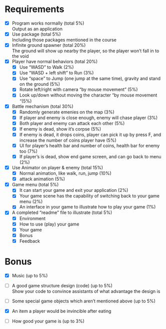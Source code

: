 # Requirements
- [x] Program works normally (total 5%)</br>
Output as an application
- [x] Use package (total 5%)</br>
Including those packages mentioned in the course
- [x] Infinite ground spawner (total 20%)</br>
The ground will show up nearby the player, so the player won’t fall in to the void
- [x] Player have normal behaviors (total 20%)
  - [x] Use “WASD” to Walk (2%)
  - [x] Use “WASD + left shift” to Run (3%)
  - [x] Use “space” to Jump (one jump at the same time), gravity and stand on the ground (5%)
  - [x] Rotate left/right with camera “by mouse movement” (5%)
  - [x] Look up/down without moving the character “by mouse movement “(5%)
- [x] Battle mechanism (total 30%)
    - [x] Randomly generate emenies on the map (3%)
    - [x] If player and enemy is close enough, enemy will chase player (3%)
    - [x] Both player and enemy can attack each other (5%)
    - [x] If enemy is dead, show it’s corpse (5%)
    - [x] If enemy is dead, it drops coins, player can pick it up by press F, and increase the number of coins player have (5%)
    - [x] UI for player’s health bar and number of coins, health bar for enemy too (7%)
    - [x] If player’s is dead, show end game screen, and can go back to menu (2%)
- [x] Use Animator on player & enemy (total 15%)
  - [x] Normal animation, like walk, run, jump (10%)
  - [x] attack animation (5%)
- [x] Game menu (total 5%)
  - [x] It can start your game and exit your application (2%)
  - [x] Your game scene has the capability of switching back to your game menu (2%)
  - [x] An interface in your game to illustrate how to play your game (1%)
- [x] A completed “readme” file to illustrate (total 5%)
  - [x] Environment
  - [x] How to use (play) your game
  - [x] Your game
  - [x] Bonus
  - [x] Feedback
# Bonus
- [x] Music (up to 5%)
- [ ] A good game structure design (code) (up to 5%)</br>
Show your code to convince assistants of what advantage the design is
- [ ] Some special game objects which aren’t mentioned above (up to 5%)
- [x] An item a player would be invincible after eating
- [ ] How good your game is (up to 3%)

